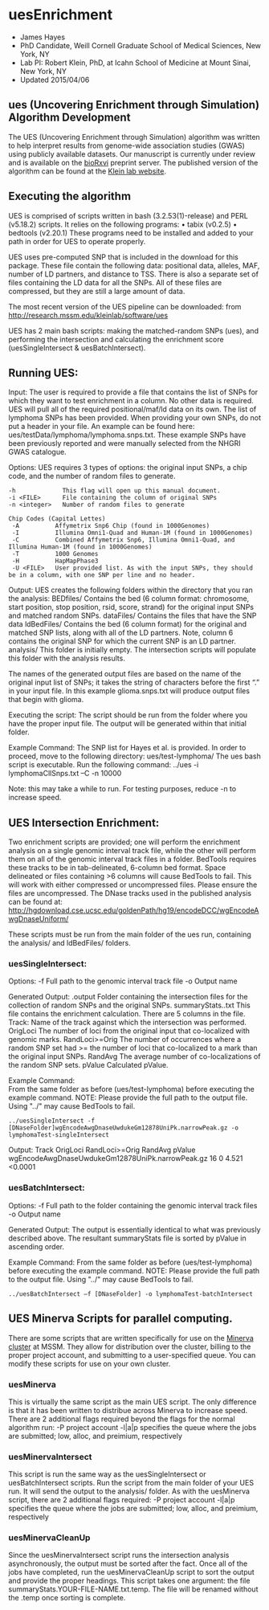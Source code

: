 # uesEnrichment
- James Hayes
- PhD Candidate, Weill Cornell Graduate School of Medical Sciences, New York, NY
- Lab PI: Robert Klein, PhD, at Icahn School of Medicine at Mount Sinai, New York, NY
- Updated 2015/04/06

## ues (Uncovering Enrichment through Simulation) Algorithm Development
The UES (Uncovering Enrichment through Simulation) algorithm was written to help interpret results from genome-wide association studies (GWAS) using publicly available datasets. Our manuscript is currently under review and is available on the [bioRxvi](http://biorxiv.org) preprint server. The published version of the algorithm can be found at the [Klein lab website](http://research.mssm.edu/kleinlab/ues/).

## Executing the algorithm
UES is comprised of scripts written in bash (3.2.53(1)-release) and PERL  (v5.18.2) scripts. It relies on the following programs:
    • tabix  (v0.2.5)
    • bedtools (v2.20.1)
These programs need to be installed and added to your path in order for UES to operate properly.

UES uses pre-computed SNP that is included in the download for this package.  These file contain the following data: positional data, alleles, MAF, number of LD partners, and distance to TSS.  There is also a separate set of files containing the LD data for all the SNPs. All of these files are compressed, but they are still a large amount of data. 

The most recent version of the UES pipeline can be downloaded: from http://research.mssm.edu/kleinlab/software/ues

UES has 2 main bash scripts: making the matched-random SNPs (ues), and performing the intersection and calculating the enrichment score (uesSingleIntersect & uesBatchIntersect).  

## Running UES: 
Input: The user is required to provide a file that contains the list of SNPs for which they want to test enrichment in a column. No other data is required. UES will pull all of the required positional/maf/ld data on its own. The list of lymphoma SNPs  has been provided. When providing your own SNPs, do not put a header in your file. An example can be found here: ues/testData/lymphoma/lymphoma.snps.txt. These example SNPs have been previously reported and were manually selected from the NHGRI GWAS catalogue.

Options: UES requires 3 types of options: the original input SNPs, a chip code, and the number of random files to generate.

    -h             This flag will open up this manual document.
	-i <FILE>      File containing the column of original SNPs
	-n <integer>   Number of random files to generate

	Chip Codes (Capital Lettes)
     -A          Affymetrix Snp6 Chip (found in 1000Genomes)
     -I          Illumina Omni1-Quad and Human-1M (found in 1000Genomes)
     -C          Combined Affymetrix Snp6, Illumina Omni1-Quad, and Illumina Human-1M (found in 1000Genomes)
     -T          1000 Genomes
     -H          HapMapPhase3
     -U <FILE>   User provided list. As with the input SNPs, they should be in a column, with one SNP per line and no header.

Output:
UES creates the following folders within the directory that you ran the analysis: 
     BEDfiles/   Contains the bed (6 column format: chromosome, start position, stop position, rsid, score, strand) for the original input SNPs and matched random SNPs.
     dataFiles/  Contains the files that have the SNP data
     ldBedFiles/ Contains the bed (6 column format) for the original and matched SNP lists, along with all of the LD partners. Note, column 6 contains the original SNP for which the current SNP is an LD partner.
     analysis/   This folder is initially empty. The intersection scripts will populate this folder with the analysis results. 

The names of the generated output files are based on the name of the original input list of SNPs; it takes the string of characters before the first “.” in your input file. In this example glioma.snps.txt will produce output files that begin with glioma.

Executing the script: The script should be run from the folder where you have the proper input file. The output will be generated within that initial folder.

Example Command:
The SNP list for Hayes et al. is provided. In order to proceed, move to the following directory: ues/test-lymphoma/
The ues bash script is executable. Run the following command:
../ues -i lymphomaCllSnps.txt –C -n 10000

Note: this may take a while to run. For testing purposes, reduce -n to increase speed.

## UES Intersection Enrichment:
Two enrichment scripts are provided; one will perform the enrichment analysis on a single genomic interval track file, while the other will perform them on all of the genomic interval track files in a folder. BedTools requires these tracks to be in tab-delineated, 6-column bed format. Space delineated or files containing >6 columns will cause BedTools to fail.  This will work with either compressed or uncompressed files. Please ensure the files are uncompressed. The DNase tracks used in the published analysis can be found at: http://hgdownload.cse.ucsc.edu/goldenPath/hg19/encodeDCC/wgEncodeAwgDnaseUniform/

These scripts must be run from the main folder of the ues run, containing the analysis/ and ldBedFiles/ folders.

### uesSingleIntersect:

Options:
      -f <FILE>  Full path to the genomic interval track file
      -o <NAME>  Output name

Generated Output:
      <NAME>.output             Folder containing the intersection files for the collection of random SNPs and the original SNPs.
      summaryStats.<NAME>.txt   This file contains the enrichment calculation. There are 5 columns in the file.
      Track:                    Name of the track against which the intersection was performed.
      OrigLoci                  The number of loci from the original input that co-localized with genomic marks.
      RandLoci>=Orig            The number of occurrences where a random SNP set had >= the number of loci that co-localized to a mark than the original input SNPs.
      RandAvg                   The average number of co-localizations of the random SNP sets.
      pValue                    Calculated pValue.

Example Command:  
From the same folder as before (ues/test-lymphoma) before executing the example command.
NOTE: Please provide the full path to the output file.  Using "../" may cause BedTools to fail.

	../uesSingleIntersect -f [DNaseFolder]wgEncodeAwgDnaseUwdukeGm12878UniPk.narrowPeak.gz -o lymphomaTest-singleIntersect

Output:
	Track     OrigLoci     RandLoci>=Orig     RandAvg     pValue
	wgEncodeAwgDnaseUwdukeGm12878UniPk.narrowPeak.gz     16     0     4.521     <0.0001


### uesBatchIntersect:

Options:
      -f <FILE>  Full path to the folder containing the genomic interval track files
      -o <NAME>  Output name

Generated Output:
The output is essentially identical to what was previously described above.  The resultant summaryStats file is sorted by pValue in ascending order.

Example Command:
From the same folder as before (ues/test-lymphoma) before executing the example command.
NOTE: Please provide the full path to the output file.  Using "../" may cause BedTools to fail.

	../uesBatchIntersect –f [DNaseFolder] -o lymphomaTest-batchIntersect

## UES Minerva Scripts for parallel computing. 
There are some scripts that are written specifically for use on the [Minerva cluster](hpc.mssm.edu) at MSSM. They allow for distribution over the cluster, billing to the proper project account, and submitting to a user-specified queue. You can modify these scripts for use on your own cluster.

### uesMinerva
This is virtually the same script as the main UES script. The only difference is that it has been written to distribue across Minerva to increase speed. There are 2 additional flags required beyond the flags for the normal algorithm run:
	-P <Account>	project account
	-l|a|p			specifies the queue where the jobs are submitted; low, alloc, and preimium, respectively
	
### uesMinervaIntersect
This script is run the same way as the uesSingleIntersect or uesBatchIntersect scripts. Run the script from the main folder of your UES run. It will send the output to the analysis/ folder. As with the uesMinerva script, there are 2 additional flags required:
	-P <Account>	project account
	-l|a|p			specifies the queue where the jobs are submitted; low, alloc, and preimium, respectively
	
### uesMinervaCleanUp
Since the uesMinervaIntersect script runs the intersection analysis asynchronously, the output must be sorted after the fact. Once all of the jobs have completed, run the uesMinervaCleanUp script to sort the output and provide the proper headings. This script takes one argument: the file summaryStats.YOUR-FILE-NAME.txt.temp. The file will be renamed without the .temp once sorting is complete.
